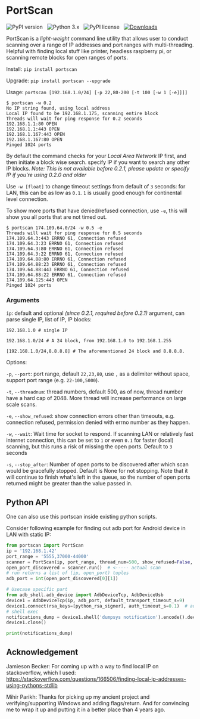 # PortScan

![PyPI version](http://img.shields.io/pypi/v/portscan.svg) &nbsp; ![Python 3.x](http://img.shields.io/badge/Python-3.x-green.svg) &nbsp; ![PyPI license](https://img.shields.io/github/license/mashape/apistatus.svg) &nbsp; [![Downloads](https://pepy.tech/badge/portscan)](https://pepy.tech/project/portscan)

PortScan is a *light-weight* command line utility that allows user to conduct scanning over a range of IP addresses and port ranges with multi-threading. Helpful with finding local stuff like printer, headless raspberry pi, or scanning remote blocks for open ranges of ports.

Install: `pip install portscan`

Upgrade: `pip install portscan --upgrade`

Usage: `portscan [192.168.1.0/24] [-p 22,80-200 [-t 100 [-w 1 [-e]]]]`

```
$ portscan -w 0.2
No IP string found, using local address
Local IP found to be 192.168.1.175, scanning entire block
Threads will wait for ping response for 0.2 seconds
192.168.1.1:80 OPEN
192.168.1.1:443 OPEN
192.168.1.167:443 OPEN
192.168.1.167:80 OPEN
Pinged 1024 ports
```

By default the command checks for your *Local Area Network* IP first, and then initiate a block wise search. specify IP if you want to search any other IP blocks. *Note: This is not available before 0.2.1, please update or specify IP if you're using 0.2.0 and older*

Use `-w [float]` to change timeout settings from default of `3` seconds: for LAN, this can be as low as `0.1`. `1` is usually good enough for continental level connection.

To show more ports that have denied/refused connection, use `-e`, this will show you all ports that are not timed out.

```
$ portscan 174.109.64.0/24 -w 0.5 -e
Threads will wait for ping response for 0.5 seconds
174.109.64.3:443 ERRNO 61, Connection refused
174.109.64.3:23 ERRNO 61, Connection refused
174.109.64.3:80 ERRNO 61, Connection refused
174.109.64.3:22 ERRNO 61, Connection refused
174.109.64.88:80 ERRNO 61, Connection refused
174.109.64.88:23 ERRNO 61, Connection refused
174.109.64.88:443 ERRNO 61, Connection refused
174.109.64.88:22 ERRNO 61, Connection refused
174.109.64.125:443 OPEN
Pinged 1024 ports
```

### Arguments

`ip`: default and optional *(since 0.2.1, required before 0.2.1)* argument, can parse single IP, list of IP, IP blocks:

    192.168.1.0 # single IP

    192.168.1.0/24 # A 24 block, from 192.168.1.0 to 192.168.1.255

    [192.168.1.0/24,8.8.8.8] # The aforementioned 24 block and 8.8.8.8.

Options:

`-p`, `--port`: port range, default `22,23,80`, use `,` as a delimiter without space, support port range (e.g. `22-100,5000`).

`-t`, `--threadnum`: thread numbers, default 500, as of now, thread number have a hard cap of 2048. More thread will increase performance on large scale scans.

`-e`, `--show_refused`: show connection errors other than timeouts, e.g. connection refused, permission denied with errno number as they happen.

`-w`, `--wait`: Wait time for socket to respond. If scanning LAN or relatively fast internet connection, this can be set to `1` or even `0.1` for faster (local) scanning, but this runs a risk of missing the open ports. Default to `3` seconds

`-s`, `--stop_after`: Number of open ports to be discovered after which scan would be gracefully stopped. Default is None for not stopping. Note that it will continue to finish what's left in the queue, so the number of open ports returned might be greater than the value passed in.

## Python API

One can also use this portscan inside existing python scripts.

Consider following example for finding out adb port for Android device in LAN with static IP:
```python
from portscan import PortScan
ip = '192.168.1.42'
port_range = '5555,37000-44000'
scanner = PortScan(ip, port_range, thread_num=500, show_refused=False, wait_time=1, stop_after_count=True)
open_port_discovered = scanner.run()  # <----- actual scan
# run returns a list of (ip, open_port) tuples
adb_port = int(open_port_discovered[0][1])

# Usecase specific part
from adb_shell.adb_device import AdbDeviceTcp, AdbDeviceUsb
device1 = AdbDeviceTcp(ip, adb_port, default_transport_timeout_s=9)
device1.connect(rsa_keys=[python_rsa_signer], auth_timeout_s=0.1)  # adb connect
# shell exec
notifications_dump = device1.shell('dumpsys notification').encode().decode('ascii','ignore')
device1.close()

print(notifications_dump)
```

## Acknowledgement

Jamieson Becker: For coming up with a way to find local IP on stackoverflow, which I used: https://stackoverflow.com/questions/166506/finding-local-ip-addresses-using-pythons-stdlib

Mihir Parikh: Thanks for picking up my ancient project and verifying/supporting Windows and adding flags/return. And for convincing me to wrap it up and putting it in a better place than 4 years ago.
